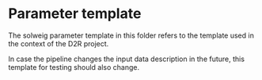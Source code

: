 # Parameter template
The solweig parameter template in this folder refers to the template used in the context of the D2R project.

In case the pipeline changes the input data description in the future, this template for testing should also change.
